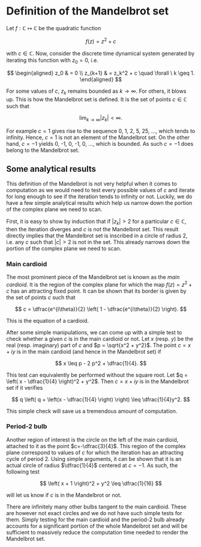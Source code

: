 # Definition of the Mandelbrot set

Let $f : \mathbb{C} \mapsto \mathbb{C}$ be the quadratic function

$$
f(z) = z^2 + c
$$

with $c \in \mathbb{C}$.
Now, consider the discrete time dynamical system generated by iterating this function with $z_0 = 0$, i.e.

$$
\begin{aligned}
    z_0 & = 0 \\
    z_{k+1} & = z_k^2 + c \quad \forall \ k \geq 1.
\end{aligned}
$$

For some values of $c$, $z_k$ remains bounded as $k \to \infty$.
For others, it blows up.
This is how the Mandelbrot set is defined.
It is the set of points $c \in \mathbb{C}$ such that

$$
\lim_{k \to \infty} \vert z_k \vert < \infty.
$$

For example $c = 1$ gives rise to the sequence 0, 1, 2, 5, 25, ..., which tends to infinity.
Hence, $c = 1$ is not an element of the Mandelbrot set.
On the other hand, $c=-1$ yields 0, -1, 0, -1, 0, ..., which is bounded.
As such $c = -1$ does belong to the Mandelbrot set.

## Some analytical results

This definition of the Mandelbrot is not very helpful when it comes to computation as we would need to test every possible values of $c$ and iterate for long enough to see if the iteration tends to infinity or not.
Luckily, we do have a few simple analytical results which help us narrow down the portion of the complex plane we need to scan.

First, it is easy to show by induction that if $\vert z_k \vert > 2$ for a particular $c \in \mathbb{C}$, then the iteration diverges and $c$ is not the Mandelbrot set.
This result directly implies that the Mandelbrot set is inscribed in a circle of radius $2$, i.e. any $c$ such that $\vert c \vert > 2$ is not in the set.
This already narrows down the portion of the complex plane we need to scan.

### Main cardioid

The most prominent piece of the Mandelbrot set is known as the *main cardioid*.
It is the region of the complex plane for which the map $f(z) = z^2 + c$ has an attracting fixed point.
It can be shown that its border is given by the set of points $c$ such that

$$
c = \dfrac{e^{i\theta}}{2} \left( 1 - \dfrac{e^{i\theta}}{2} \right).
$$

This is the equation of a cardioid.

After some simple manipulations, we can come up with a simple test to check whether a given $c$ is in the main cardioid or not.
Let $x$ (resp. $y$) be the real (resp. imaginary) part of $c$ and $p = \sqrt{x^2 + y^2}$.
The point $c = x + i y$ is in the main cardioid (and hence in the Mandelbrot set) if

$$
x \leq p - 2 p^2 + \dfrac{1}{4}.
$$

This test can equivalently be performed without the square root.
Let $q = \left( x - \dfrac{1}{4} \right)^2 + y^2$. Then $c = x + iy$ is in the Mandelbrot set if it verifies

$$
q \left( q + \left(x - \dfrac{1}{4} \right) \right) \leq \dfrac{1}{4}y^2.
$$

This simple check will save us a tremendous amount of computation.

### Period-2 bulb

Another region of interest is the circle on the left of the main cardioid, attached to it as the point $c=-\dfrac{3}{4}$.
This region of the complex plane correspond to values of $c$ for which the iteration has an attracting cycle of period 2.
Using simple arguments, it can be shown that it is an actual circle of radius $\dfrac{1}{4}$ centered at $c = -1$.
As such, the following test

$$
\left( x + 1 \right)^2 + y^2 \leq \dfrac{1}{16}
$$

will let us know if $c$ is in the Mandelbrot or not.

There are infinitely many other bulbs tangent to the main cardioid.
These are however not exact circles and we do not have such simple tests for them.
Simply testing for the main cardioid and the period-2 bulb already accounts for a significant portion of the whole Mandelbrot set and will be sufficient to massively reduce the computation time needed to render the Mandelbrot set.
